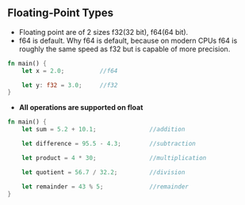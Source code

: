 ## Floating-Point Types
- Floating point are of 2 sizes f32(32 bit), f64(64 bit). 
- f64 is default. Why f64 is default, because on modern CPUs f64 is roughly the same speed as f32 but is capable of more precision.
```rust
fn main() {
    let x = 2.0;          //f64

    let y: f32 = 3.0;     //f32
}
```
- **All operations are supported on float**
```rust
fn main() {
    let sum = 5.2 + 10.1;               //addition

    let difference = 95.5 - 4.3;        //subtraction

    let product = 4 * 30;               //multiplication

    let quotient = 56.7 / 32.2;         //division

    let remainder = 43 % 5;             //remainder
}
```

